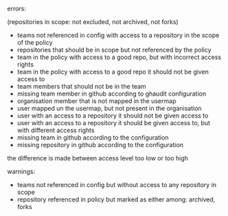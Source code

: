 
errors:

(repositories in scope: not excluded, not archived, not forks)

 * teams not referenced in config with access to a repository in the scope of the policy
 * repositories that should be in scope but not referenced by the policy
 * team in the policy with access to a good repo, but with incorrect access rights
 * team in the policy with access to a good repo it should not be given access to
 * team members that should not be in the team
 * missing team member in github according to ghaudit configuration
 * organisation member that is not mapped in the usermap
 * user mapped un the usermap, but not present in the organisation
 * user with an access to a repository it should not be given access to
 * user with an access to a repository it should be given access to, but with different access rights
 * missing team in github according to the configuration
 * missing repository in github according to the configuration

the difference is made between access level too low or too high

warnings:

 * teams not referenced in config but without access to any repository in scope
 * repository referenced in policy but marked as either among: archived, forks
